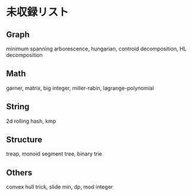 # 未収録リスト

## Graph

minimum spanning arborescence, hungarian, controid decomposition, HL decomposition

## Math

garner, matrix, big integer, miller-rabin, lagrange-polynomial

## String

2d rolling hash, kmp

## Structure

treap, monoid segment tree, binary trie

## Others

convex hull trick, slide min, dp, mod integer
